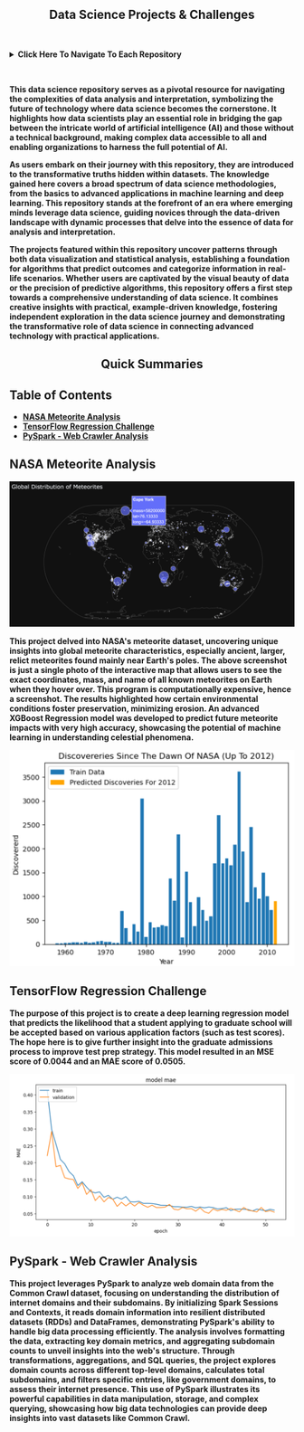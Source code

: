 <div align="center">
  <h2><b>Data Science Projects & Challenges<b></h2>
</div>

&nbsp;

<details>
  <summary><b>Click Here To Navigate To Each Repository<b></summary>

  - [NASA Meteorite Analysis](https://github.com/TaberNater96/Data-Science/tree/main/NASA%20Meteorites)
  - [TensorFlow Regression Challenge](https://github.com/TaberNater96/Data-Science/blob/main/TensorFlow%20Regression%20-%20Admission%20Scores/TensorFlow%20Regression%20Challenge.ipynb)
  - [PySpark - Web Crawler Analysis](https://github.com/TaberNater96/Data-Science/blob/main/Big%20Data%20with%20PySpark/PySpark%20-%20Web%20Crawler%20Analysis.ipynb)
</details>

&nbsp;

This data science repository serves as a pivotal resource for navigating the complexities of data analysis and interpretation, symbolizing the future of technology where data science becomes the cornerstone. It highlights how data scientists play an essential role in bridging the gap between the intricate world of artificial intelligence (AI) and those without a technical background, making complex data accessible to all and enabling organizations to harness the full potential of AI.

As users embark on their journey with this repository, they are introduced to the transformative truths hidden within datasets. The knowledge gained here covers a broad spectrum of data science methodologies, from the basics to advanced applications in machine learning and deep learning. This repository stands at the forefront of an era where emerging minds leverage data science, guiding novices through the data-driven landscape with dynamic processes that delve into the essence of data for analysis and interpretation.

The projects featured within this repository uncover patterns through both data visualization and statistical analysis, establishing a foundation for algorithms that predict outcomes and categorize information in real-life scenarios. Whether users are captivated by the visual beauty of data or the precision of predictive algorithms, this repository offers a first step towards a comprehensive understanding of data science. It combines creative insights with practical, example-driven knowledge, fostering independent exploration in the data science journey and demonstrating the transformative role of data science in connecting advanced technology with practical applications.

<div align="center">
  <h2>Quick Summaries</h2>
</div>

## Table of Contents
- [NASA Meteorite Analysis](#nasa-meteorite-analysis)
- [TensorFlow Regression Challenge](#tensorflow-regression-challenge)
- [PySpark - Web Crawler Analysis](#)

<div id="nasa-meteorite-analysis">
  <h2>NASA Meteorite Analysis</h2>
</div>

![Global Mass Distribution](https://github.com/TaberNater96/Data-Science/blob/main/NASA%20Meteorites/images/Global%20Mass%20Distribution.png?raw=true)

This project delved into NASA's meteorite dataset, uncovering unique insights into global meteorite characteristics, especially ancient, larger, relict meteorites found mainly near Earth's poles. The above screenshot is just a single photo of the interactive map that allows users to see the exact coordinates, mass, and name of all known meteorites on Earth when they hover over. This program is computationally expensive, hence a screenshot. The results highlighted how certain environmental conditions foster preservation, minimizing erosion. An advanced XGBoost Regression model was developed to predict future meteorite impacts with very high accuracy, showcasing the potential of machine learning in understanding celestial phenomena. 

![ML Output](https://github.com/TaberNater96/Data-Science/blob/main/NASA%20Meteorites/images/ML%20Output.png?raw=true)

<div id="tensorflow-regression-challenge">
  <h2>TensorFlow Regression Challenge</h2>
</div>


The purpose of this project is to create a deep learning regression model that predicts the likelihood that a student applying to graduate school will be accepted based on various application factors (such as test scores). The hope here is to give further insight into the graduate admissions process to improve test prep strategy. This model resulted in an MSE score of 0.0044 and an MAE score of 0.0505.

![MAE Score](https://github.com/TaberNater96/Data-Science/blob/main/TensorFlow%20Regression%20-%20Admission%20Scores/MAE%20Score.png?raw=true)

<div id="PySpark - Web Crawler Analysis">
  <h2>PySpark - Web Crawler Analysis</h2>
</div>

This project leverages PySpark to analyze web domain data from the Common Crawl dataset, focusing on understanding the distribution of internet domains and their subdomains. By initializing Spark Sessions and Contexts, it reads domain information into resilient distributed datasets (RDDs) and DataFrames, demonstrating PySpark's ability to handle big data processing efficiently. The analysis involves formatting the data, extracting key domain metrics, and aggregating subdomain counts to unveil insights into the web's structure. Through transformations, aggregations, and SQL queries, the project explores domain counts across different top-level domains, calculates total subdomains, and filters specific entries, like government domains, to assess their internet presence. This use of PySpark illustrates its powerful capabilities in data manipulation, storage, and complex querying, showcasing how big data technologies can provide deep insights into vast datasets like Common Crawl.











